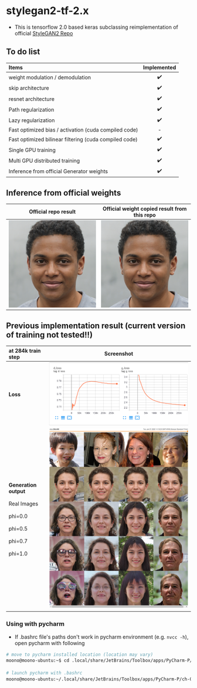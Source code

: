 # stylegan2-tf-2.x
* This is tensorflow 2.0 based keras subclassing reimplementation of official [StyleGAN2 Repo](https://github.com/NVlabs/stylegan2)

## To do list
| Items | Implemented |
| :--- |  :---: |
| weight modulation / demodulation | :heavy_check_mark: |
| skip architecture | :heavy_check_mark: |
| resnet architecture | :heavy_check_mark: |
| Path regularization | :heavy_check_mark: |
| Lazy regularization | :heavy_check_mark: |
| Fast optimized bias / activation (cuda compiled code) | - |
| Fast optimized bilinear filtering (cuda compiled code) | :heavy_check_mark: |
| Single GPU training | :heavy_check_mark: |
| Multi GPU distributed training | :heavy_check_mark: |
| Inference from official Generator weights | :heavy_check_mark: |

## Inference from official weights
| Official repo result | Official weight copied result from this repo |
| :---: | :---: |
| ![official_result] | ![restored_result] |

## Previous implementation result (current version of training not tested!!)
| at 284k train step | Screenshot |
| :--- |  :---: |
| **Loss** |  ![loss_tensorboard] |
| **Generation output**<br><br>Real Images<br><br>phi=0.0<br><br>phi=0.5<br><br>phi=0.7<br><br>phi=1.0  | ![generation_tensorboard] |

### Using with pycharm
* If .bashrc file's paths don't work in pycharm environment (e.g. `nvcc -h`), open pycharm with following
```bash
# move to pycharm installed location (location may vary)
moono@moono-ubuntu:~$ cd .local/share/JetBrains/Toolbox/apps/PyCharm-P/ch-0/201.7846.77/bin/

# launch pycharm with .bashrc 
moono@moono-ubuntu:~/.local/share/JetBrains/Toolbox/apps/PyCharm-P/ch-0/201.7846.77/bin$ bash pycharm.sh
```

[loss_tensorboard]: assets/tf-keras-stylegan2-loss.PNG
[generation_tensorboard]: assets/tf-keras-stylegan2-fake-images.PNG
[official_result]: assets/seed6600-official.png
[restored_result]: assets/seed6600-restored.png